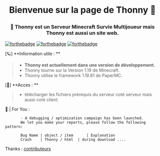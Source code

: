 <h1 align="center"> Bienvenue sur la page de Thonny 👋 <p align="left"></h1>
<h3 align="center">🦞 Thonny est un Serveur Minecraft Survie Multijoueur mais Thonny est aussi un site web. </h3>


[![forthebadge](https://forthebadge.com/images/badges/made-with-java.svg)](https://www.java.com/fr/)
[![forthebadge](https://forthebadge.com/images/badges/uses-html.svg)]()
[![forthebadge](http://forthebadge.com/images/badges/0-percent-optimized.svg)](https://github.com/Nuxhi)


[🪐] **Information utile : **

> - **Thonny est actuellement dans une version de développement.**
> - Thonny tourne sur la Version 1.19 de Minecraft.
> - Thonny utilise le framework 1.19.81 de PaperMC.


[🔑] **Acces : **

> - télécharger les fichiers prérequis du serveur coté serveur mais aussi coté client.



📣 | For You :

           - A debugging / optimization campaign has been launched.
           We let you make your reports, please follow the following pattern: 
           
           Bug Name | object / item      | Explanation
           Crash    | Thonny / html  | during download .... 


Thanks : [contributeurs](https://github.com/Nuxhi/Tuna/contributors)
